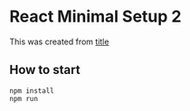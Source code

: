 # React Minimal Setup 2

This was created from [title]("https://blog.usejournal.com/creating-a-react-app-from-scratch-f3c693b84658", "this medium post")

## How to start

```node
npm install
npm run
```
